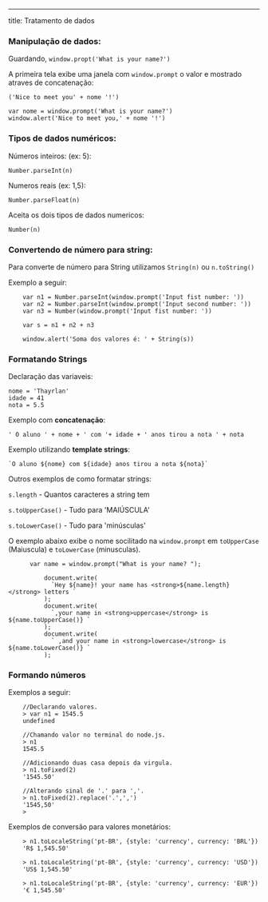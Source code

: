 ---

title: Tratamento de dados

### Manipulação de dados:

Guardando, `window.propt('What is your name?')`

A primeira tela exibe uma janela com `window.prompt` o valor e mostrado atraves de concatenação:

 `('Nice to meet you' + nome '!')`

    var nome = window.prompt('What is your name?')
    window.alert('Nice to meet you,' + nome '!')

### Tipos de dados numéricos:

Números inteiros: (ex: 5):

    Number.parseInt(n)

Numeros reais (ex: 1,5):

    Number.parseFloat(n)

Aceita os dois tipos de dados numericos:

    Number(n)

### Convertendo de número para string:

Para converte de número para String utilizamos `String(n)` ou `n.toString()` 

Exemplo a seguir:

        var n1 = Number.parseInt(window.prompt('Input fist number: '))
        var n2 = Number.parseInt(window.prompt('Input second number: '))
        var n3 = Number(window.prompt('Input fist number: '))
        
        var s = n1 + n2 + n3
        
        window.alert('Soma dos valores é: ' + String(s))

### Formatando Strings

Declaração das variaveis:

    nome = 'Thayrlan'
    idade = 41
    nota = 5.5

Exemplo com **concatenação**:

    ' O aluno ' + nome + ' com '+ idade + ' anos tirou a nota ' + nota

Exemplo utilizando **template strings**:

    `O aluno ${nome} com ${idade} anos tirou a nota ${nota}`

Outros exemplos de como formatar strings:

`s.length` - Quantos caracteres a string tem

`s.toUpperCase()` - Tudo para 'MAIÚSCULA'

`s.toLowerCase()` - Tudo para 'minúsculas'

O exemplo abaixo exibe o nome socilitado na `window.prompt` em `toUpperCase` (Maiuscula) e `toLowerCase` (minusculas).

    
          var name = window.prompt("What is your name? ");
    	
    	      document.write(
    	        `Hey ${name}! your name has <strong>${name.length}</strong> letters `
    	      );
    	      document.write(
    	        `,your name in <strong>uppercase</strong> is ${name.toUpperCase()} `
    	      );
    	      document.write(
    	        ` ,and your name in <strong>lowercase</strong> is ${name.toLowerCase()} `
    	      );
      

### Formando números

Exemplos a seguir:

        //Declarando valores.
        > var n1 = 1545.5
        undefined
        
        //Chamando valor no terminal do node.js.
        > n1
        1545.5
        
        //Adicionando duas casa depois da virgula.
        > n1.toFixed(2)
        '1545.50'
        
        //Alterando sinal de '.' para ','.
        > n1.toFixed(2).replace('.',',')
        '1545,50'
        >
    

Exemplos de conversão para valores monetários:

        > n1.toLocaleString('pt-BR', {style: 'currency', currency: 'BRL'})
        'R$ 1,545.50'
        
        > n1.toLocaleString('pt-BR', {style: 'currency', currency: 'USD'})
        'US$ 1,545.50'
        
        > n1.toLocaleString('pt-BR', {style: 'currency', currency: 'EUR'})
        '€ 1,545.50'
